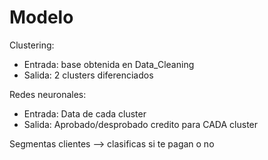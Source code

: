 # Modelo

Clustering:
- Entrada: base obtenida en Data_Cleaning
- Salida: 2 clusters diferenciados

Redes neuronales:
- Entrada: Data de cada cluster
- Salida: Aprobado/desprobado credito para CADA cluster

Segmentas clientes --> clasificas si te pagan o no
